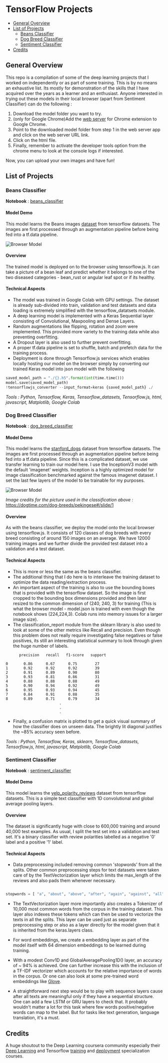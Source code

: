 # TensorFlow Projects

- [General Overview](#general-overview)
- [List of Projects](#list-of-projects)
  * [Beans Classifier](#beans-classifier)
  * [Dog Breed Classifier](#dog-breed-classifier)
  * [Sentiment Classifier](#sentiment-classifier)
- [Credits](#credits)

## General Overview
This repo is a compilation of some of the deep learning projects that I worked on independently or as part of some training. This is by no means an exhaustive list. Its mostly for demonstration of the skills that I have acquired over the years as a learner and an enthusiast. Anyone interested in trying out these models in their local browser (apart from Sentiment Classifier) can do the following :

1. Download the model folder you want to try.
2. (only for Google Chrome)Add the [web server](https://chrome.google.com/webstore/detail/web-server-for-chrome/ofhbbkphhbklhfoeikjpcbhemlocgigb?hl=en) for Chrome extension to Google Chrome.
3. Point to the downloaded model folder from step 1 in the web server app and click on the web server URL link.
4. Click on the html file.
5. Finally, remember to activate the developer tools option from the chrome menu to look at the console logs if interested.

Now, you can upload your own images and have fun!

## List of Projects

### Beans Classifier

**Notebook** : [beans_classifier](https://github.com/jyotisman-ds/TensorFlow_projects/blob/main/Beans_Classifier/Beans_fullCalssifier.ipynb)

#### Model Demo
This model learns the Beans images [dataset](https://www.tensorflow.org/datasets/catalog/beans) from tensorflow datasets. The images are first processed through an augmentation pipeline before being fed into  a tf.data pipeline.

![Browser Model](/images/PredictingBeans.png)

#### Overview
The trained model is deployed on to the browser using tensorflow.js. It can take a picture of a bean leaf and predict whether it belongs to one of the two diseased categories - bean_rust or angular leaf spot or if its healthy.  

#### Technical Aspects
- The model was trained in Google Colab with GPU settings. The dataset is already sub-divided into train, validation and test datasets and data loading is extremely simplified with the tensorflow_datatsets module.
- A deep learning model is implemented with a Keras Sequential layer consisting of Convolutional, Maxpooling and Dense Layers.
- Random augmentations like flipping, rotation and zoom were implemented. This provided more variety to the training data while also preventing overfitting.
- A Dropout layer is also used to further prevent overfitting.
- A proper tf.data pipeline is set to shuffle, batch and prefetch data for the training process.
- Deployment is done through Tensorflow.js services which enables locally hosting our model on the browser simply by converting our trained Keras model into json model with the following
```python
saved_model_path = "./{}.h5".format(int(time.time()))
model.save(saved_model_path)
!tensorflowjs_converter --input_format=keras {saved_model_path} ./
```
_Tools : Python, Tensorflow, Keras, Tensorflow_datasets, Tensorflow.js, html, javascript, Matplotlib, Google Colab_

### Dog Breed Classifier

**Notebook** : [dog_breed_classifier](https://github.com/jyotisman-ds/TensorFlow_projects/blob/main/Dog_breed_classifier/Dog_breed_classifier_optimized.ipynb)

#### Model Demo
This model learns the [stanford_dogs](https://www.tensorflow.org/datasets/catalog/stanford_dogs) dataset from tensorflow datasets. The images are first processed through an augmentation pipeline before being fed into  a tf.data pipeline. Since this is a complicated dataset, we use transfer learning to train our model here. I use the InceptionV3 model with the default 'imagenet' weights. Inception is a highly optimized model for image classification benchmarked against the famous imagenet dataset. I set the last few layers of the model to be trainable for my purposes.

![Browser Model](/images/dog_breed.png)

_Image credits for the picture used in the classification above :_ https://dogtime.com/dog-breeds/pekingese#/slide/1

#### Overview
As with the beans classifier, we deploy the model onto the local browser using tensorflow.js. It consists of 120 classes of dog breeds with every breed consisting of around 150 images on an average. We have 12000 training images and we further divide the provided test dataset into a validation and a test dataset.

#### Technical Aspects
- This is more or less the same as the beans classifier.
- The additional thing that I do here is to interleave the training dataset to optimize the data reading/extraction process.
- An important aspect of the training is also to use the bounding boxes that is provided with the tensorflow dataset. So the image is first cropped to the bounding box dimensions provided and then later resized to the common dimension of (240, 240, 3) for training (This is what the browser model - model.json is trained with even though the notebook shows (224,224,3). Colab runs into memory issues for a larger image size).
- The classification_report module from the sklearn library is also used to look at some of the other metrics like Recall and precision. Even though this problem does not really require investigating false negatives or false positives, its still an interesting statistical summary to look through given the huge number of labels.

```
      precision   recall   f1-score   support

0       0.86      0.67      0.75        27
1       0.92      0.92      0.92        39
2       0.91      0.89      0.90        80
3       0.93      0.81      0.86        31
4       0.88      0.88      0.88        49
5       0.90      0.94      0.92        49
6       0.95      0.93      0.94        45
7       0.84      0.91      0.88        35
8       0.89      0.71      0.79        34
                        .
                        .
                        .
```

- Finally, a confusion matrix is plotted to get a quick visual summary of how the classifier does on unseen data. The brightly lit diagonal justifies the ~85% accuracy seen before.  

_Tools : Python, Tensorflow, Keras, sklearn, Tensorflow_datasets, Tensorflow.js, html, javascript, Matplotlib, Google Colab_

### Sentiment Classifier

**Notebook** : [sentiment_classifier](https://github.com/jyotisman-ds/TensorFlow_projects/blob/main/Sentiment_Classifier/sentiment_classifier.ipynb)

#### Model Demo

This model learns the [yelp_polarity_reviews](https://www.tensorflow.org/datasets/catalog/yelp_polarity_reviews) dataset from tensorflow datasets. This is a simple text classifier with 1D convolutional and global average pooling layers.

#### Overview

The dataset is significantly huge with close to 600,000 training and around 40,000 test examples. As usual, I split the test set into a validation and test set. It's a binary classifier with review polarities labelled as a negative '0' label and a positive '1' label.

#### Technical Aspects

- Data preprocessing included removing common 'stopwords' from all the splits. Other common preprocessing steps for text datasets were taken care of by the TextVectorization layer which limits the max_length of the reviews and also pads them whenever necessary.

```python

stopwords = [ "a", "about", "above", "after", "again", "against", "all", "am", "an", "and", "any", "are", "as", "at", "be", "because", "been", "before", "being", "below", "between", "both", "but", "by", "could", "did", "do", "does", "doing", "down", "during", "each", "few", "for", "from", "further", "had", "has", "have", "having", "he", "he'd", "he'll", "he's", "her", "here", "here's", "hers", "herself", "him", "himself", "his", "how", "how's", "i", "i'd", "i'll", "i'm", "i've", "if", "in", "into", "is", "it", "it's", "its", "itself", "let's", "me", "more", "most", "my", "myself", "nor", "of", "on", "once", "only", "or", "other", "ought", "our", "ours", "ourselves", "out", "over", "own", "same", "she", "she'd", "she'll", "she's", "should", "so", "some", "such", "than", "that", "that's", "the", "their", "theirs", "them", "themselves", "then", "there", "there's", "these", "they", "they'd", "they'll", "they're", "they've", "this", "those", "through", "to", "too", "under", "until", "up", "very", "was", "we", "we'd", "we'll", "we're", "we've", "were", "what", "what's", "when", "when's", "where", "where's", "which", "while", "who", "who's", "whom", "why", "why's", "with", "would", "you", "you'd", "you'll", "you're", "you've", "your", "yours", "yourself", "yourselves" ]

```

- The TextVectorization layer more importantly also creates a Tokenizer of 10,000 most common words from the corpus in the training dataset. This layer also indexes these tokens which can then be used to vectorize the texts in all the splits. This layer can be used just as separate preprocessing step or also as a layer directly for the model given that it is inherited from the keras.layers class.

- For word embeddings, we create a embedding layer as part of the model itself with 64 dimension embeddings to be learned during training.  

- With a modest Conv1D and GlobalAveragePooling1D() layer, an accuracy of ~ 94% is achieved. One can further increase this with the inclusion of a TF-IDF vectorizer which accounts for the relative importance of words in the corpus. Or one can also look at some pre-trained word embeddings like [Glove](https://nlp.stanford.edu/projects/glove/).

- A straightforward next step would be to play with sequence layers cause after all texts are meaningful only if they have a sequential structure. One can add a few LSTM or GRU layers to check that. It probably wouldn't matter a lot for this task where few words positive/negative words can map to the label. But for tasks like text generation, language translation, it's a must.    

## Credits
A huge shoutout to the Deep Learning coursera community especially their [Deep Learning](https://www.coursera.org/specializations/deep-learning) and Tensorflow [training](https://www.coursera.org/professional-certificates/tensorflow-in-practice) and [deployment](https://www.coursera.org/specializations/tensorflow-data-and-deployment) specialization courses.
